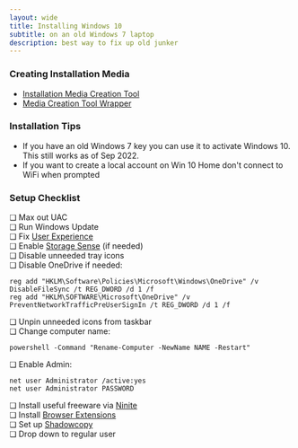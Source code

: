 ```yaml
---
layout: wide
title: Installing Windows 10
subtitle: on an old Windows 7 laptop
description: best way to fix up old junker
---
```


### Creating Installation Media

- [Installation Media Creation Tool]
- [Media Creation Tool Wrapper]


### Installation Tips

- If you have an old Windows 7 key you can use it to activate Windows 10. This still works as of Sep 2022.
- If you want to create a local account on Win 10 Home don't connect to WiFi when prompted

### Setup Checklist

&#10063; Max out UAC  
&#10063; Run Windows Update  
&#10063; Fix [User Experience]  
&#10063; Enable [Storage Sense] (if needed)  
&#10063; Disable unneeded tray icons  
&#10063; Disable OneDrive if needed:  
```batch
reg add "HKLM\Software\Policies\Microsoft\Windows\OneDrive" /v DisableFileSync /t REG_DWORD /d 1 /f
reg add "HKLM\SOFTWARE\Microsoft\OneDrive" /v PreventNetworkTrafficPreUserSignIn /t REG_DWORD /d 1 /f
```
&#10063; Unpin unneeded icons from taskbar  
&#10063; Change computer name:  
```batch
powershell -Command "Rename-Computer -NewName NAME -Restart"
```
&#10063; Enable Admin: 
```batch
net user Administrator /active:yes
net user Administrator PASSWORD
```
&#10063; Install useful freeware via [Ninite]  
&#10063; Install [Browser Extensions]  
&#10063; Set up [Shadowcopy]  
&#10063; Drop down to regular user  




[Installation Media Creation Tool]: https://www.microsoft.com/en-us/software-download/windows10
[Media Creation Tool Wrapper]: https://gist.github.com/AveYo/c74dc774a8fb81a332b5d65613187b15
[Find Product Key]: /kb/prodkeyview/
[Shadowcopy]: /kb/shadowcopy
[User Experience]: /kb/uxp
[Storage Sense]: /kb/storagesense
[Ninite]: https://ninite.com/7zip-chrome-firefox-itunes-malwarebytes-skype-teamviewer15-vlc-zoom/
[Browser Extensions]: /kb/ext

